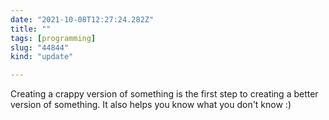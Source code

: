 ```yaml
---
date: "2021-10-08T12:27:24.282Z"
title: ""
tags: [programming]
slug: "44844"
kind: "update"

---
```

Creating a crappy version of something is the first step to creating a better version of something. It also helps you know what you don't know :)